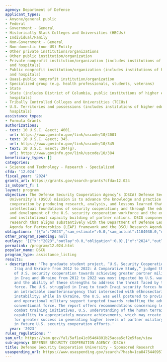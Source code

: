 ```yaml
---
agency: Department of Defense
applicant_types:
- Anyone/general public
- Federal
- Government - General
- Historically Black Colleges and Universities (HBCUs)
- Individual/Family
- Non-Government - General
- Non-domestic (non-US) Entity
- Other private institutions/organizations
- Other public institution/organization
- Private nonprofit institution/organization (includes institutions of higher education
  and hospitals)
- Public nonprofit institution/organization (includes institutions of higher education
  and hospitals)
- Quasi-public nonprofit institution/organization
- Specialized group (e.g. health professionals, students, veterans)
- State
- State (includes District of Columbia, public institutions of higher education and
  hospitals)
- Tribally Controlled Colleges and Universities (TCCUs)
- U.S. Territories and possessions (includes institutions of higher education and
  hospitals)
assistance_types:
- Formula Grants
authorizations:
- text: 10 U.S.C. &sect; 4001.
  url: https://www.govinfo.gov/link/uscode/10/4001
- text: 10 U.S.C. &sect; 345.
  url: https://www.govinfo.gov/link/uscode/10/345
- text: 10 U.S.C. &sect; 384(g).
  url: https://www.govinfo.gov/link/uscode/10/384
beneficiary_types: []
categories:
- Science and Technology - Research - Specialized
cfda: '12.024'
fiscal_year: '2024'
grants_url: https://grants.gov/search-grants?cfda=12.024
is_subpart_f: 1
layout: program
objective: The Defense Security Cooperation Agency’s (DSCA) Defense Security Cooperation
  University’s (DSCU) mission is to advance the knowledge and practice of security
  cooperation by producing research, analysis, and lessons learned that expand the
  intellectual foundations of security cooperation; and through the education, training,
  and development of the U.S. security cooperation workforce and the education, training,
  and institutional capacity building of partner nations. DSCU components sponsor
  research that aligns substantively with the Department of Defense Learning and Evaluation
  Agenda for Partnerships (LEAP) framework and the DSCU Research Agenda.
obligations: '[{"x":"2023","sam_estimate":0.0,"sam_actual":1104030.0,"usa_spending_actual":0.0},{"x":"2024","sam_estimate":0.0,"sam_actual":1773000.0,"usa_spending_actual":2096663.89},{"x":"2025","sam_estimate":0.0,"sam_actual":4526000.0,"usa_spending_actual":0.0}]'
other_program_spending: null
outlays: '[{"x":"2023","outlay":0.0,"obligation":0.0},{"x":"2024","outlay":0.0,"obligation":2096663.89},{"x":"2025","outlay":0.0,"obligation":0.0}]'
permalink: /program/12.024.html
popular_name: DSCU
program_type: assistance_listing
results:
- description: 'The graduate student project, “U.S. Security Cooperation Efforts in
    Iraq and Ukraine from 2012 to 2022: A Comparative Study,” judged that the success
    of U.S. security cooperation towards achieving greater partner military effectiveness
    in Iraq and Ukraine from 2012 to 2022 was most impacted by U.S. warfighting strengths
    and the ability of these strengths to address the threat faced by the partner
    force. The U.S. struggled in Iraq to teach Iraqi security forces how to tackle
    an intractable counterinsurgency that intersected with ethnosectarian and political
    instability; while in Ukraine, the U.S. was well postured to provide tactical
    and operational military support targeted towards rebuffing the advances of a
    conventional force. The report offers recommendations concerning leadership and
    combat training initiatives, U.S. understanding of the human terrain, and U.S.
    capability to appropriately measure achievements, which may create the conditions
    for greater success in generating higher levels of partner military effectiveness
    in future U.S. security cooperation efforts.'
  year: '2023'
rules_regulations: ''
sam_url: https://sam.gov/fal/5af1e41c054d4801b25acaa5cf2e5fae/view
sub-agency: DEFENSE SECURITY COOPERATION AGENCY (DSCA)
title: Defense Security Cooperation University - Sponsored Research
usaspending_url: https://www.usaspending.gov/search/?hash=1ca8475440957b195079fcb4eeb31d80
---
```

